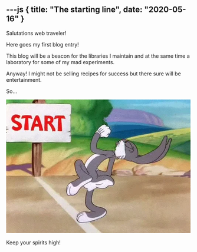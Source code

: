 ---js
{
	title: "The starting line",
	date: "2020-05-16"
}
---
Salutations web traveler!

Here goes my first blog entry!

This blog will be a beacon for the libraries I maintain and at the same time a laboratory for some of my mad experiments.

Anyway! I might not be selling recipes for success but there sure will be entertainment.

So...

![bunny](/image/bunny.webp)

Keep your spirits high!
